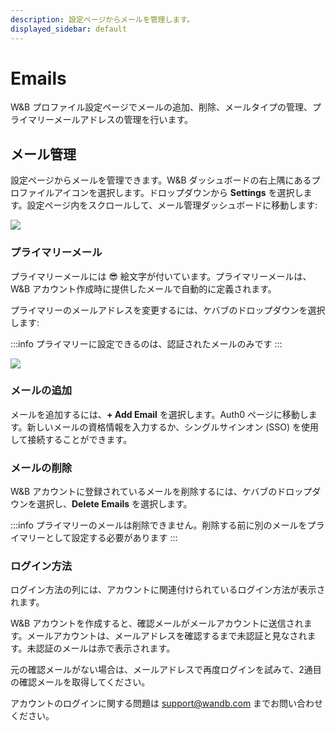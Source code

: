 ```yaml
---
description: 設定ページからメールを管理します。
displayed_sidebar: default
---
```



# Emails

W&B プロファイル設定ページでメールの追加、削除、メールタイプの管理、プライマリーメールアドレスの管理を行います。

## メール管理

設定ページからメールを管理できます。W&B ダッシュボードの右上隅にあるプロファイルアイコンを選択します。ドロップダウンから **Settings** を選択します。設定ページ内をスクロールして、メール管理ダッシュボードに移動します:

![](/images/app_ui/manage_emails.png)

### プライマリーメール

プライマリーメールには 😎 絵文字が付いています。プライマリーメールは、W&B アカウント作成時に提供したメールで自動的に定義されます。

プライマリーのメールアドレスを変更するには、ケバブのドロップダウンを選択します:

:::info
プライマリーに設定できるのは、認証されたメールのみです
:::

![](/images/app_ui/primary_email.png)

### メールの追加

メールを追加するには、**+ Add Email** を選択します。Auth0 ページに移動します。新しいメールの資格情報を入力するか、シングルサインオン (SSO) を使用して接続することができます。

### メールの削除

W&B アカウントに登録されているメールを削除するには、ケバブのドロップダウンを選択し、**Delete Emails** を選択します。

:::info
プライマリーのメールは削除できません。削除する前に別のメールをプライマリーとして設定する必要があります
:::

### ログイン方法

ログイン方法の列には、アカウントに関連付けられているログイン方法が表示されます。

W&B アカウントを作成すると、確認メールがメールアカウントに送信されます。メールアカウントは、メールアドレスを確認するまで未認証と見なされます。未認証のメールは赤で表示されます。

元の確認メールがない場合は、メールアドレスで再度ログインを試みて、2通目の確認メールを取得してください。

アカウントのログインに関する問題は support@wandb.com までお問い合わせください。